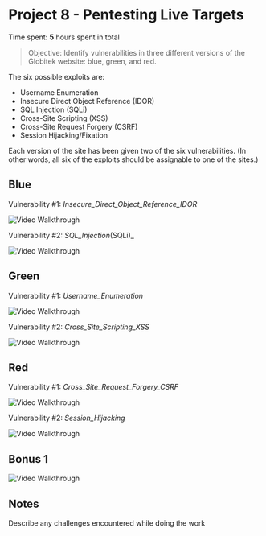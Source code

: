 # Project 8 - Pentesting Live Targets

Time spent: **5** hours spent in total

> Objective: Identify vulnerabilities in three different versions of the Globitek website: blue, green, and red.

The six possible exploits are:
* Username Enumeration
* Insecure Direct Object Reference (IDOR)
* SQL Injection (SQLi)
* Cross-Site Scripting (XSS)
* Cross-Site Request Forgery (CSRF)
* Session Hijacking/Fixation

Each version of the site has been given two of the six vulnerabilities. (In other words, all six of the exploits should be assignable to one of the sites.)

## Blue

Vulnerability #1: _Insecure_Direct_Object_Reference_IDOR_

<img src='http://i.imgur.com/JSzFqNC.gif' title='Video Walkthrough' width='' alt='Video Walkthrough' />

Vulnerability #2: _SQL_Injection_(SQLi)_

<img src='http://i.imgur.com/kMB1dqL.gif' title='Video Walkthrough' width='' alt='Video Walkthrough' />


## Green

Vulnerability #1: _Username_Enumeration_

<img src='http://i.imgur.com/lg0kQF5.gif' title='Video Walkthrough' width='' alt='Video Walkthrough' />

Vulnerability #2: _Cross_Site_Scripting_XSS_

<img src='http://i.imgur.com/kRfRPiy.gif' title='Video Walkthrough' width='' alt='Video Walkthrough' />

## Red

Vulnerability #1: _Cross_Site_Request_Forgery_CSRF_

<img src='http://i.imgur.com/wbjOpTQ.gif' title='Video Walkthrough' width='' alt='Video Walkthrough' />

Vulnerability #2: _Session_Hijacking_

<img src='http://i.imgur.com/YiKXrwP.gif' title='Video Walkthrough' width='' alt='Video Walkthrough' />

## Bonus 1

<img src='http://i.imgur.com/LY5Xl3s.gif' title='Video Walkthrough' width='' alt='Video Walkthrough' />

## Notes

Describe any challenges encountered while doing the work
